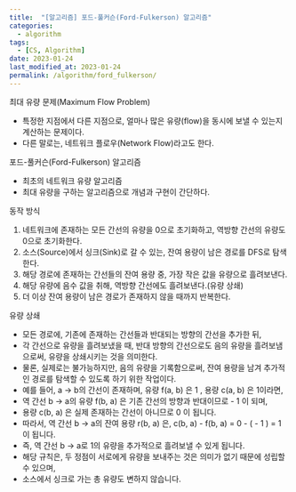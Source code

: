 ```yaml
---
title:  "[알고리즘] 포드-풀커슨(Ford-Fulkerson) 알고리즘"
categories:
  - algorithm
tags:
  - [CS, Algorithm]
date: 2023-01-24
last_modified_at: 2023-01-24
permalink: /algorithm/ford_fulkerson/
---
```


최대 유량 문제(Maximum Flow Problem)
* 특정한 지점에서 다른 지점으로, 얼마나 많은 유량(flow)을 동시에 보낼 수 있는지 계산하는 문제이다.
* 다른 말로는, 네트워크 플로우(Network Flow)라고도 한다.

포드-풀커슨(Ford-Fulkerson) 알고리즘
* 최초의 네트워크 유량 알고리즘
* 최대 유량을 구하는 알고리즘으로 개념과 구현이 간단하다.

동작 방식
1. 네트워크에 존재하는 모든 간선의 유량을 0으로 초기화하고, 역방향 간선의 유량도 0으로 초기화한다.
2. 소스(Source)에서 싱크(Sink)로 갈 수 있는, 잔여 용량이 남은 경로를 DFS로 탐색한다.
3. 해당 경로에 존재하는 간선들의 잔여 용량 중, 가장 작은 값을 유량으로 흘려보낸다.
4. 해당 유량에 음수 값을 취해, 역방향 간선에도 흘려보낸다.(유량 상쇄)
5. 더 이상 잔여 용량이 남은 경로가 존재하지 않을 때까지 반복한다.

유량 상쇄
* 모든 경로에, 기존에 존재하는 간선들과 반대되는 방향의 간선을 추가한 뒤,
* 각 간선으로 유량을 흘려보냈을 때, 반대 방향의 간선으로도 음의 유량을 흘려보냄으로써, 유량을 상쇄시키는 것을 의미한다.
* 물론, 실제로는 불가능하지만, 음의 유량을 기록함으로써, 잔여 용량을 남겨 추가적인 경로를 탐색할 수 있도록 하기 위한 작업이다.
* 예를 들어, a → b의 간선이 존재하며, 유량 f(a, b) 은 1 , 용량 c(a, b) 은 1이라면,
* 역 간선 b → a의 유량 f(b, a) 은 기존 간선의 방향과 반대이므로 - 1 이 되며,
* 용량 c(b, a) 은 실제 존재하는 간선이 아니므로 0 이 됩니다.
* 따라서, 역 간선 b → a의 잔여 용량 r(b, a) 은, c(b, a) - f(b, a) = 0 - ( - 1 ) = 1 이 됩니다.
* 즉, 역 간선 b → a로 1의 유량을 추가적으로 흘려보낼 수 있게 됩니다.
* 해당 규칙은, 두 정점이 서로에게 유량을 보내주는 것은 의미가 없기 때문에 성립할 수 있으며,
* 소스에서 싱크로 가는 총 유량도 변하지 않습니다.
